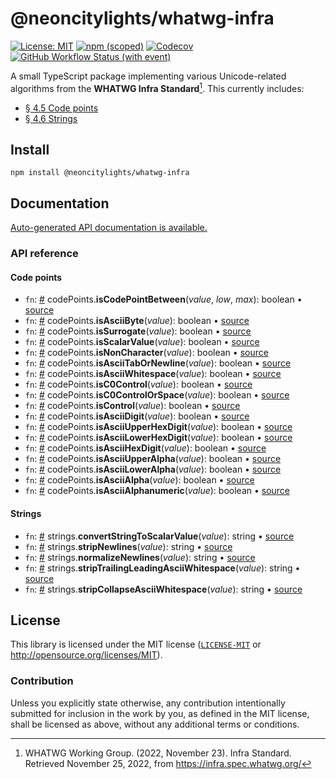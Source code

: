 # @neoncitylights/whatwg-infra

[![License: MIT](https://img.shields.io/badge/License-MIT-blue.svg?style=flat-square)](https://opensource.org/licenses/MIT)
[![npm (scoped)](https://img.shields.io/npm/v/@neoncitylights/whatwg-infra?style=flat-square)](https://www.npmjs.com/package/@neoncitylights/whatwg-infra)
[![Codecov](https://img.shields.io/codecov/c/github/neoncitylights/ts-whatwg-infra?style=flat-square&logo=codecov&logoColor=%23fff)](https://codecov.io/gh/neoncitylights/ts-whatwg-infra)
[![GitHub Workflow Status (with event)](https://img.shields.io/github/actions/workflow/status/neoncitylights/ts-whatwg-infra/.github%2Fworkflows%2Fmain.yml?style=flat-square)](https://github.com/neoncitylights/ts-whatwg-infra/actions/workflows/main.yml)

A small TypeScript package implementing various Unicode-related algorithms from the **WHATWG Infra Standard**[^whatwg-infra]. This currently includes:
 - [§ 4.5 Code points](https://infra.spec.whatwg.org/#code-points)
 - [§ 4.6 Strings](https://infra.spec.whatwg.org/#strings)

## Install

```
npm install @neoncitylights/whatwg-infra
```

## Documentation

[Auto-generated API documentation is available.](https://neoncitylights.github.io/ts-whatwg-infra/)

### API reference

#### Code points

 - `fn`: <a href="#codePoints_isCodePointBetween">#</a> codePoints.**isCodePointBetween**(*value*, *low*, *max*): boolean • [source](./src/codePoints.ts)
 - `fn`: <a href="#codePoints_isAsciiByte">#</a> codePoints.**isAsciiByte**(*value*): boolean • [source](./src/codePoints.ts)
 - `fn`: <a href="#codePoints_isSurrogate">#</a> codePoints.**isSurrogate**(*value*): boolean • [source](./src/codePoints.ts)
 - `fn`: <a href="#codePoints_isScalarValue">#</a> codePoints.**isScalarValue**(*value*): boolean • [source](./src/codePoints.ts)
 - `fn`: <a href="#codePoints_isNonCharacter">#</a> codePoints.**isNonCharacter**(*value*): boolean • [source](./src/codePoints.ts)
 - `fn`: <a href="#codePoints_isAsciiTabOrNewline">#</a> codePoints.**isAsciiTabOrNewline**(*value*): boolean • [source](./src/codePoints.ts)
 - `fn`: <a href="#codePoints_isAsciiWhitespace">#</a> codePoints.**isAsciiWhitespace**(*value*): boolean • [source](./src/codePoints.ts)
 - `fn`: <a href="#codePoints_isC0Control">#</a> codePoints.**isC0Control**(*value*): boolean • [source](./src/codePoints.ts)
 - `fn`: <a href="#codePoints_isC0ControlOrSpace">#</a> codePoints.**isC0ControlOrSpace**(*value*): boolean • [source](./src/codePoints.ts)
 - `fn`: <a href="#codePoints_isControl">#</a> codePoints.**isControl**(*value*): boolean • [source](./src/codePoints.ts)
 - `fn`: <a href="#codePoints_isAsciiDigit">#</a> codePoints.**isAsciiDigit**(*value*): boolean • [source](./src/codePoints.ts)
 - `fn`: <a href="#codePoints_isAsciiUpperHexDigit">#</a> codePoints.**isAsciiUpperHexDigit**(*value*): boolean • [source](./src/codePoints.ts)
 - `fn`: <a href="#codePoints_isAsciiLowerHexDigit">#</a> codePoints.**isAsciiLowerHexDigit**(*value*): boolean • [source](./src/codePoints.ts)
 - `fn`: <a href="#codePoints_isAsciiHexDigit">#</a> codePoints.**isAsciiHexDigit**(*value*): boolean • [source](./src/codePoints.ts)
 - `fn`: <a href="#codePoints_isAsciiUpperAlpha">#</a> codePoints.**isAsciiUpperAlpha**(*value*): boolean • [source](./src/codePoints.ts)
 - `fn`: <a href="#codePoints_isAsciiLowerAlpha">#</a> codePoints.**isAsciiLowerAlpha**(*value*): boolean • [source](./src/codePoints.ts)
 - `fn`: <a href="#codePoints_isAsciiAlpha">#</a> codePoints.**isAsciiAlpha**(*value*): boolean • [source](./src/codePoints.ts)
 - `fn`: <a href="#codePoints_isAsciiAlphanumeric">#</a> codePoints.**isAsciiAlphanumeric**(*value*): boolean • [source](./src/codePoints.ts)

#### Strings

 - `fn`: <a href="#strings_convertStringToScalarValue">#</a> strings.**convertStringToScalarValue**(*value*): string • [source](./src/strings.ts)
 - `fn`: <a href="#strings_stripNewlines">#</a> strings.**stripNewlines**(*value*): string • [source](./src/strings.ts)
 - `fn`: <a href="#strings_normalizeNewlines">#</a> strings.**normalizeNewlines**(*value*): string • [source](./src/strings.ts)
 - `fn`: <a href="#strings_stripTrailingLeadingAsciiWhitespace">#</a> strings.**stripTrailingLeadingAsciiWhitespace**(*value*): string • [source](./src/strings.ts)
 - `fn`: <a href="#strings_stripCollapseAsciiWhitespace">#</a> strings.**stripCollapseAsciiWhitespace**(*value*): string • [source](./src/strings.ts)

## License

This library is licensed under the MIT license ([`LICENSE-MIT`](./LICENSE) or http://opensource.org/licenses/MIT).

### Contribution

Unless you explicitly state otherwise, any contribution intentionally submitted for inclusion in the work by you, as defined in the MIT license, shall be licensed as above, without any additional terms or conditions.

[^whatwg-infra]: WHATWG Working Group. (2022, November 23). Infra Standard. Retrieved November 25, 2022, from https://infra.spec.whatwg.org/
